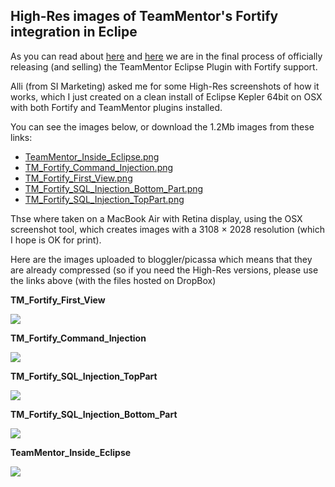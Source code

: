 ## High-Res images of TeamMentor's Fortify integration in Eclipe

As you can read about [here](http://blog.diniscruz.com/2013/11/si-open-sources-eclipse-plugin.html) and [here](http://blog.diniscruz.com/2013/12/installing-eclipse-plugin-builder.html) we are in the final process of officially releasing (and selling) the TeamMentor Eclipse Plugin with Fortify support.

Alli (from SI Marketing) asked me for some High-Res screenshots of how it works, which I just created on a clean install of Eclipse Kepler 64bit on OSX with both Fortify and TeamMentor plugins installed.

You can see the images below, or download the 1.2Mb images from these links:  


  * [TeamMentor_Inside_Eclipse.png](https://dl.dropboxusercontent.com/u/81532342/TM/TM_Fortify_Eclipse_Images/TeamMentor_Inside_Eclipse.png)
  * [TM_Fortify_Command_Injection.png](https://dl.dropboxusercontent.com/u/81532342/TM/TM_Fortify_Eclipse_Images/TM_Fortify_Command_Injection.png)
  * [TM_Fortify_First_View.png](https://dl.dropboxusercontent.com/u/81532342/TM/TM_Fortify_Eclipse_Images/TM_Fortify_First_View.png)
  * [TM_Fortify_SQL_Injection_Bottom_Part.png](https://dl.dropboxusercontent.com/u/81532342/TM/TM_Fortify_Eclipse_Images/TM_Fortify_SQL_Injection_Bottom_Part.png)
  * [TM_Fortify_SQL_Injection_TopPart.png](http://tm_fortify_sql_injection_toppart.png/)

Thse where taken on a MacBook Air with Retina display, using the OSX screenshot tool, which creates images with a 3108 × 2028 resolution (which I hope is OK for print).  


Here are the images uploaded to bloggler/picassa which means that they are already compressed (so if you need the High-Res versions, please use the links above (with the files hosted on DropBox)

  
**TM_Fortify_First_View**

[![](images/TM_Fortify_First_View.png)](http://3.bp.blogspot.com/-FeRnLSxXGFI/Up988so6U_I/AAAAAAAAROA/uzgbFC1dwhY/s1600/TM_Fortify_First_View.png)

  


**TM_Fortify_Command_Injection**  


[![](images/TM_Fortify_Command_Injection.png)](http://1.bp.blogspot.com/-ANgR4Siz_fQ/Up988tpZ8VI/AAAAAAAAROI/m6TocNC8p_w/s1600/TM_Fortify_Command_Injection.png)

  


**TM_Fortify_SQL_Injection_TopPart**  


[![](images/TM_Fortify_SQL_Injection_TopPart.png)](http://1.bp.blogspot.com/-CpwicnnBB2E/Up9893l6hxI/AAAAAAAAROU/wkXok5BUw3Q/s1600/TM_Fortify_SQL_Injection_TopPart.png)

  


**TM_Fortify_SQL_Injection_Bottom_Part**

[![](images/TM_Fortify_SQL_Injection_Bottom_Part.png)](http://2.bp.blogspot.com/-90i0uS7j7Rk/Up988j1ZkEI/AAAAAAAAROE/JNYL6W66jIg/s1600/TM_Fortify_SQL_Injection_Bottom_Part.png)

  


**TeamMentor_Inside_Eclipse**

[![](images/TeamMentor_Inside_Eclipse.png)](http://2.bp.blogspot.com/-0WgIid4wGgM/Up98-OMYGRI/AAAAAAAAROY/EiZJ3EVEuJg/s1600/TeamMentor_Inside_Eclipse.png)
